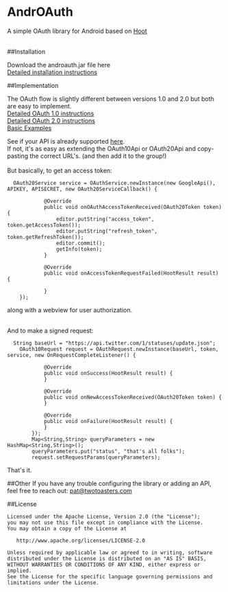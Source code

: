 AndrOAuth
=========

A simple OAuth library for Android based on <a href="https://github.com/twotoasters/hoot">Hoot</a><br><br>


##Installation

  Download the androauth.jar file here<br>
  <a href="https://github.com/twotoasters/AndrOAuth/wiki/Installation-Instructions">Detailed installation instructions</a><br>

##Implementation
  
  The OAuth flow is slightly different between versions 1.0 and 2.0 but both are easy to implement.<br>
  <a href="https://github.com/twotoasters/AndrOAuth/wiki/OAuth-1.0-Implementation">Detailed OAuth 1.0 instructions</a><br>
  <a href="https://github.com/twotoasters/AndrOAuth/wiki/OAuth-2.0-Implementation">Detailed OAuth 2.0 instructions</a><br>
  <a href="https://github.com/twotoasters/AndrOAuth/tree/master/examples/AndrOAuthExamples/src/com/androauthexample/activities">Basic Examples</a><br>
  
  See if your API is already supported <a href="https://github.com/twotoasters/AndrOAuth/tree/master/src/com/androauth/api">here</a>.<br>
  If not, it's as easy as extending the OAuth10Api or OAuth20Api and copy-pasting the correct URL's. (and then add it to the group!)
  <br><br>
  But basically, to get an access token:
  
      OAuth20Service service = OAuthService.newInstance(new GoogleApi(), APIKEY, APISECRET, new OAuth20ServiceCallback() {
      		
    			@Override
    			public void onOAuthAccessTokenReceived(OAuth20Token token) {
    				editor.putString("access_token", token.getAccessToken());
    				editor.putString("refresh_token", token.getRefreshToken()); 
    				editor.commit();
    				getInfo(token); 
    			}
    
    			@Override
    			public void onAccessTokenRequestFailed(HootResult result) {
    				
    			}			
    	});
  
  along with a webview for user authorization.<br><br>
  
  
  And to make a signed request:
  
      String baseUrl = "https://api.twitter.com/1/statuses/update.json";
      	OAuth10Request request = OAuthRequest.newInstance(baseUrl, token, service, new OnRequestCompleteListener() {
    			
    			@Override
    			public void onSuccess(HootResult result) {
    			}
    			
    			@Override
    			public void onNewAccessTokenReceived(OAuth20Token token) {
    			}
    
    			@Override
    			public void onFailure(HootResult result) {
    			}
    		});
    		Map<String,String> queryParameters = new HashMap<String,String>();
    		queryParameters.put("status", "that's all folks");
    		request.setRequestParams(queryParameters);
  
 That's it.

##Other
If you have any trouble configuring the library or adding an API, feel free to reach out: pat@twotoasters.com
  
##License

    Licensed under the Apache License, Version 2.0 (the "License");
    you may not use this file except in compliance with the License.
    You may obtain a copy of the License at
    
       http://www.apache.org/licenses/LICENSE-2.0
    
    Unless required by applicable law or agreed to in writing, software
    distributed under the License is distributed on an "AS IS" BASIS,
    WITHOUT WARRANTIES OR CONDITIONS OF ANY KIND, either express or implied.
    See the License for the specific language governing permissions and
    limitations under the License.
